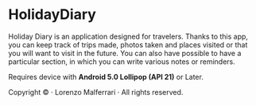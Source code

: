 # HolidayDiary
Holiday Diary is an application designed for travelers. Thanks to this app, you can keep track of trips made, photos taken and places visited or that you will want to visit in the future. You can also have possible to have a particular section, in which you can write various notes or reminders.

Requires device with **Android 5.0 Lollipop (API 21)** or Later.

Copyright © · Lorenzo Malferrari · All rights reserved.
